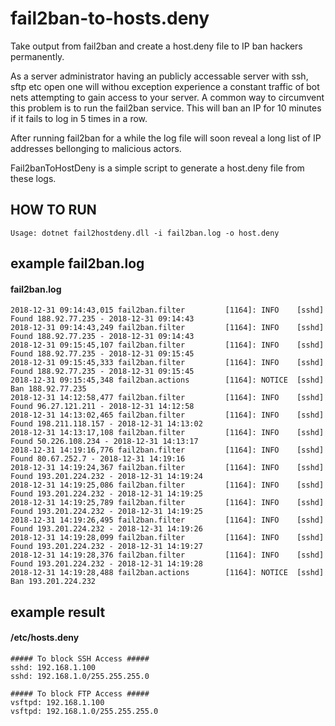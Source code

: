 # fail2ban-to-hosts.deny
Take output from fail2ban and create a host.deny file to IP ban hackers permanently. 

As a server administrator having an publicly accessable server with ssh, sftp etc open one will withou exception experience a constant traffic of bot nets attempting to gain access to your server. A common way to circumvent this problem is to run the fail2ban service. This will ban an IP for 10 minutes if it fails to log in 5 times in a row. 

After running fail2ban for a while the log file will soon reveal a long list of IP addresses bellonging to malicious actors. 

Fail2banToHostDeny is a simple script to generate a host.deny file from these logs.

## HOW TO RUN

```
Usage: dotnet fail2hostdeny.dll -i fail2ban.log -o host.deny
```

## example fail2ban.log 

#### fail2ban.log
```
2018-12-31 09:14:43,015 fail2ban.filter         [1164]: INFO    [sshd] Found 188.92.77.235 - 2018-12-31 09:14:43
2018-12-31 09:14:43,249 fail2ban.filter         [1164]: INFO    [sshd] Found 188.92.77.235 - 2018-12-31 09:14:43
2018-12-31 09:15:45,107 fail2ban.filter         [1164]: INFO    [sshd] Found 188.92.77.235 - 2018-12-31 09:15:45
2018-12-31 09:15:45,333 fail2ban.filter         [1164]: INFO    [sshd] Found 188.92.77.235 - 2018-12-31 09:15:45
2018-12-31 09:15:45,348 fail2ban.actions        [1164]: NOTICE  [sshd] Ban 188.92.77.235
2018-12-31 14:12:58,477 fail2ban.filter         [1164]: INFO    [sshd] Found 96.27.121.211 - 2018-12-31 14:12:58
2018-12-31 14:13:02,465 fail2ban.filter         [1164]: INFO    [sshd] Found 198.211.118.157 - 2018-12-31 14:13:02
2018-12-31 14:13:17,108 fail2ban.filter         [1164]: INFO    [sshd] Found 50.226.108.234 - 2018-12-31 14:13:17
2018-12-31 14:19:16,776 fail2ban.filter         [1164]: INFO    [sshd] Found 80.67.252.7 - 2018-12-31 14:19:16
2018-12-31 14:19:24,367 fail2ban.filter         [1164]: INFO    [sshd] Found 193.201.224.232 - 2018-12-31 14:19:24
2018-12-31 14:19:25,086 fail2ban.filter         [1164]: INFO    [sshd] Found 193.201.224.232 - 2018-12-31 14:19:25
2018-12-31 14:19:25,789 fail2ban.filter         [1164]: INFO    [sshd] Found 193.201.224.232 - 2018-12-31 14:19:25
2018-12-31 14:19:26,495 fail2ban.filter         [1164]: INFO    [sshd] Found 193.201.224.232 - 2018-12-31 14:19:26
2018-12-31 14:19:28,099 fail2ban.filter         [1164]: INFO    [sshd] Found 193.201.224.232 - 2018-12-31 14:19:27
2018-12-31 14:19:28,376 fail2ban.filter         [1164]: INFO    [sshd] Found 193.201.224.232 - 2018-12-31 14:19:28
2018-12-31 14:19:28,488 fail2ban.actions        [1164]: NOTICE  [sshd] Ban 193.201.224.232
```

## example result 

#### /etc/hosts.deny
```
##### To block SSH Access #####
sshd: 192.168.1.100
sshd: 192.168.1.0/255.255.255.0

##### To block FTP Access #####
vsftpd: 192.168.1.100
vsftpd: 192.168.1.0/255.255.255.0
```